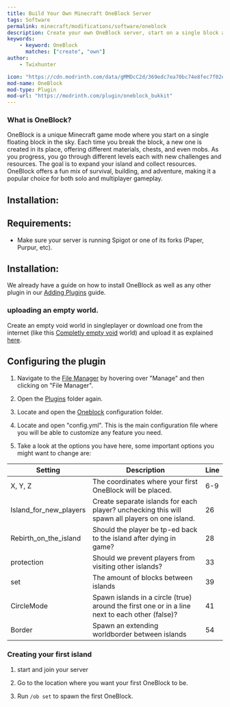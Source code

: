 ```yaml
---
title: Build Your Own Minecraft OneBlock Server
tags: Software
permalink: minecraft/modifications/software/oneblock
description: Create your own OneBlock server, start on a single block and expand your island as you survive with your friends!
keywords:
    - keyword: OneBlock
      matches: ["create", "own"]
author:
    - Twixhunter

icon: "https://cdn.modrinth.com/data/gMMDcC2d/369edc7ea70bc74e8fec7f02e86d57fbce126f6b.jpeg"
mod-name: OneBlock
mod-type: Plugin
mod-url: "https://modrinth.com/plugin/oneblock_bukkit"
---
```


### What is OneBlock?

OneBlock is a unique Minecraft game mode where you start on a single floating block in the sky. Each time you break the block, a new one is created in its place, offering different materials, chests, and even mobs. As you progress, you go through different levels each with new challenges and resources. The goal is to expand your island and collect resources. OneBlock offers a fun mix of survival, building, and adventure, making it a popular choice for both solo and multiplayer gameplay.


## Installation:

## Requirements:

- Make sure your server is running Spigot or one of its forks (Paper, Purpur, etc).

## Installation:

We already have a guide on how to install OneBlock as well as any other plugin in our [Adding Plugins](/minecraft/modifications/general/adding-plugins) guide.

### uploading an empty world.

Create an empty void world in singleplayer or download one from the internet (like this [Completly empty void](https://www.curseforge.com/minecraft/worlds/completly-empty-void) world) and upload it as explained [here](https://kb.falixnodes.net/minecraft/java/general/world-management).

## Configuring the plugin

1. Navigate to the [File Manager](https://client.falixnodes.net/server/filemanager) by hovering over "Manage" and then clicking on "File Manager".

2. Open the [Plugins](https://client.falixnodes.net/server/filemanager?dir=/plugins/) folder again.

3. Locate and open the [Oneblock](https://client.falixnodes.net/server/filemanager?dir=/plugins/oneblock/) configuration folder.

4. Locate and open "config.yml". This is the main configuration file where you will be able to customize any feature you need.

5. Take a look at the options you have here, some important options you might want to change are:

| Setting                	| Description                                                                                       | Line 	|
|------------------------	|--------------------------------------------------------------------------------------------------	|------	|
| X, Y, Z                	| The coordinates where your first OneBlock will be placed.                                         | 6-9  	|
| Island_for_new_players 	| Create separate islands for each player? unchecking this will spawn all players on one island.    | 26   	|
| Rebirth_on_the_island  	| Should the player be tp-ed back to the island after dying in game?                                | 28   	|
| protection             	| Should we prevent players from visiting other islands?                                            | 33   	|
| set                    	| The amount of blocks between islands                                                              | 39   	|
| СircleMode             	| Spawn islands in a circle (true) around the first one or in a line next to each other (false)?    | 41   	|
| Border                 	| Spawn an extending worldborder between islands                                                    | 54   	|


### Creating your first island

1. start and join your server

2. Go to the location where you want your first OneBlock to be.

3. Run `/ob set` to spawn the first OneBlock.